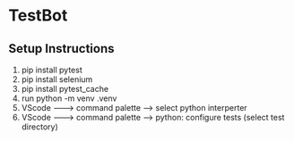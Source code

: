 # TestBot

## Setup Instructions

1. pip install pytest
2. pip install selenium
3. pip install pytest_cache
4. run python -m venv .venv
5.  VScode ---> command palette -->  select python interperter
6.  VScode ---> command palette -->  python: configure tests (select test directory)

